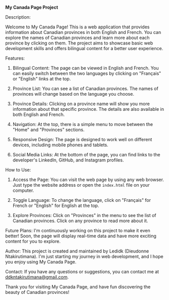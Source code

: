 **My Canada Page Project**

Description:

Welcome to My Canada Page! This is a web application that provides information about Canadian provinces in both English and French. You can explore the names of Canadian provinces and learn more about each province by clicking on them. The project aims to showcase basic web development skills and offers bilingual content for a better user experience.

Features:
1. Bilingual Content: The page can be viewed in English and French. You can easily switch between the two languages by clicking on "Français" or "English" links at the top.

2. Province List: You can see a list of Canadian provinces. The names of provinces will change based on the language you choose.

3. Province Details: Clicking on a province name will show you more information about that specific province. The details are also available in both English and French.

4. Navigation: At the top, there is a simple menu to move between the "Home" and "Provinces" sections.

5. Responsive Design: The page is designed to work well on different devices, including mobile phones and tablets.

6. Social Media Links: At the bottom of the page, you can find links to the developer's LinkedIn, GitHub, and Instagram profiles.

How to Use:
1. Access the Page: You can visit the web page by using any web browser. Just type the website address or open the `index.html` file on your computer.

2. Toggle Language: To change the language, click on "Français" for French or "English" for English at the top.

3. Explore Provinces: Click on "Provinces" in the menu to see the list of Canadian provinces. Click on any province to read more about it.

Future Plans:
I'm continuously working on this project to make it even better! Soon, the page will display real-time data and have more exciting content for you to explore.

Author:
This project is created and maintained by Ledidk (Dieudonne Ntakirutimana). I'm just starting my journey in web development, and I hope you enjoy using My Canada Page.

Contact:
If you have any questions or suggestions, you can contact me at ddkntakirutimana@gmail.com.

Thank you for visiting My Canada Page, and have fun discovering the beauty of Canadian provinces!
